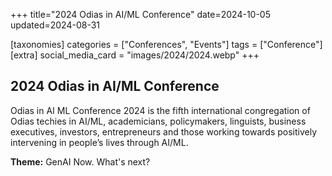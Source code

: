 +++
title="2024 Odias in AI/ML Conference"
date=2024-10-05
updated=2024-08-31

[taxonomies]
categories = ["Conferences", "Events"]
tags = ["Conference"]
[extra]
social_media_card = "images/2024/2024.webp"
+++

## 2024 Odias in AI/ML Conference
Odias in AI ML Conference 2024 is the fifth international congregation of Odias techies in AI/ML, academicians, policymakers, linguists, business executives, investors, entrepreneurs and those working towards positively intervening in people’s lives through AI/ML.

**Theme:** GenAI Now. What's next?
